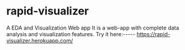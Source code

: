 # rapid-visualizer
A EDA and Visualization Web app
It is a web-app with complete data analysis and visualization features.
Try it here:-----
                                            https://rapid-visualizer.herokuapp.com/
